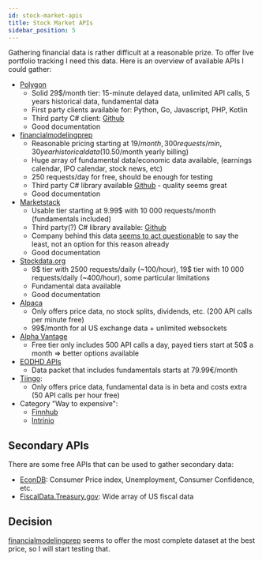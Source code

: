 ```yaml
---
id: stock-market-apis
title: Stock Market APIs
sidebar_position: 5
---
```


Gathering financial data is rather difficult at a reasonable prize. To offer live portfolio tracking I need this data. Here is an overview of available APIs I could gather:

- [Polygon](https://polygon.io/stocks)
  - Solid 29$/month tier: 15-minute delayed data, unlimited API calls, 5 years historical data, fundamental data
  - First party clients available for: Python, Go, Javascript, PHP, Kotlin
  - Third party C# client: [Github](https://github.com/brandonseydel/Polygon)
  - Good documentation
- [financialmodelingprep](https://site.financialmodelingprep.com/developer/docs/)
  - Reasonable pricing starting at 19$/month, 300 requests/min, 30 year historical data (10.50$/month yearly billing)
  - Huge array of fundamental data/economic data available, (earnings calendar, IPO calendar, stock news, etc)
  - 250 requests/day for free, should be enough for testing
  - Third party C# library available [Github](https://github.com/MatthiWare/FinancialModelingPrep.NET) - quality seems great
  - Good documentation
- [Marketstack](https://marketstack.com/)
  - Usable tier starting at 9.99$ with 10 000 requests/month (fundamentals included)
  - Third party(?) C# library available: [Github](https://github.com/orshe4/marketstack)
  - Company behind this data [seems to act questionable](https://github.com/public-apis/public-apis/issues/3104) to say the least, not an option for this reason already
  - Good documentation
- [Stockdata.org](https://www.stockdata.org/)
  - 9$ tier with 2500 requests/daily (~100/hour), 19$ tier with 10 000 requests/daily (~400/hour), some particular limitations
  - Fundamental data available
  - Good documentation
- [Alpaca](https://alpaca.markets/)
  - Only offers price data, no stock splits, dividends, etc. (200 API calls per minute free)
  - 99$/month for al US exchange data + unlimited websockets
- [Alpha Vantage](https://www.alphavantage.co/)
  - Free tier only includes 500 API calls a day, payed tiers start at 50$ a month => better options available
- [EODHD APIs](https://eodhistoricaldata.com/)
  - Data packet that includes fundamentals starts at 79.99€/month
- [Tiingo](https://api.tiingo.com):
  - Only offers price data, fundamental data is in beta and costs extra (50 API calls per hour free)
- Category "Way to expensive":
  - [Finnhub](https://finnhub.io/)
  - [Intrinio](https://intrinio.com/)

## Secondary APIs

There are some free APIs that can be used to gather secondary data:

- [EconDB](https://www.econdb.com/api/series/?page=1): Consumer Price index, Unemployment, Consumer Confidence, etc.
- [FiscalData.Treasury.gov](https://fiscaldata.treasury.gov/api-documentation/): Wide array of US fiscal data

## Decision

[financialmodelingprep](https://site.financialmodelingprep.com/developer/docs/) seems to offer the most complete dataset at the best price, so I will start testing that.

